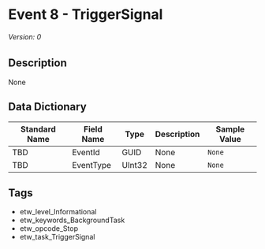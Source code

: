 # Event 8 - TriggerSignal
###### Version: 0

## Description
None

## Data Dictionary
|Standard Name|Field Name|Type|Description|Sample Value|
|---|---|---|---|---|
|TBD|EventId|GUID|None|`None`|
|TBD|EventType|UInt32|None|`None`|

## Tags
* etw_level_Informational
* etw_keywords_BackgroundTask
* etw_opcode_Stop
* etw_task_TriggerSignal